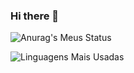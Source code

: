 ### Hi there 👋

![Anurag's Meus Status ](https://github-readme-stats.vercel.app/api?username=Arthur-Prates&show_icons=true&bg_color=00000000)

![Linguagens Mais Usadas](https://github-readme-stats.vercel.app/api/top-langs/?username=Arthur-Prates&layout=compact)
